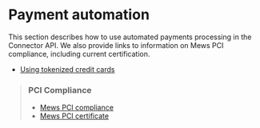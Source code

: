 # Payment automation

This section describes how to use automated payments processing in the Connector API.
We also provide links to information on Mews PCI compliance, including current certification.

* [Using tokenized credit cards](using-tokenized-credit-cards.md)

> ### PCI Compliance
> * [Mews PCI compliance](https://mews.force.com/s/article/pci-compliance?language=en_US)
> * [Mews PCI certificate](https://www.mews.com/en/platform-documentation)
